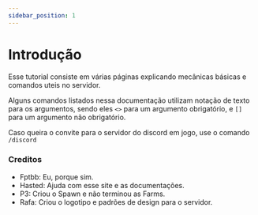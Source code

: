 ```yaml
---
sidebar_position: 1
---
```


# Introdução

Esse tutorial consiste em várias páginas explicando mecânicas básicas e comandos uteis no servidor.

Alguns comandos listados nessa documentação utilizam notação de texto para os argumentos, sendo eles `<>` para um argumento obrigatório, e `[]` para um argumento não obrigatório.

Caso queira o convite para o servidor do discord em jogo, use o comando `/discord`

### Creditos

- Fptbb: Eu, porque sim.
- Hasted: Ajuda com esse site e as documentações.
- P3: Criou o Spawn e não terminou as Farms.
- Rafa: Criou o logotipo e padrões de design para o servidor.
